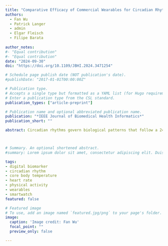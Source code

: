 ```yaml
---
title: "Comparative Efficacy of Commercial Wearables for Circadian Rhythm Home Monitoring from Activity, Heart Rate, and Core Body Temperature" 
authors:
  - Fan Wu
  - Patrick Langer
  - admin
  - Elgar Fleisch
  - Filipe Barata
  
author_notes:
#- "Equal contribution"
#- "Equal contribution"
date: "2024-09-30"
doi: "https://doi.org/10.1109/JBHI.2024.3471254"

# Schedule page publish date (NOT publication's date).
#publishDate: "2017-01-01T00:00:00Z"

# Publication type.
# Accepts a single type but formatted as a YAML list (for Hugo requirements).
# Enter a publication type from the CSL standard.
publication_types: ["article-preprint"]

# Publication name and optional abbreviated publication name.
publication: "*IEEE Journal of Biomedical Health Informatics*"
publication_short: ""

abstract: Circadian rhythms govern biological patterns that follow a 24-hour cycle. Dysfunctions in circadian rhythms can contribute to various health problems, such as sleep disorders. Current circadian rhythm assessment methods, often invasive or subjective, limit circadian rhythm monitoring to laboratories. Hence, this study aims to investigate scalable consumer-centric wearables for circadian rhythm monitoring outside traditional laboratories. In a two-week longitudinal study conducted in real-world settings, 36 participants wore an Actigraph, a smartwatch, and a core body temperature sensor to collect activity, temperature, and heart rate data. We evaluated circadian rhythms calculated from commercial wearables by comparing them with circadian rhythm reference measures, i.e., Actigraph activities and chronotype questionnaire scores. The circadian rhythm metric acrophases, determined from commercial wearables using activity, heart rate, and temperature data, significantly correlated with the acrophase derived from Actigraph activities (r=0.96, r=0.87, r=0.79; all p<0.001) and chronotype questionnaire (r=-0.66, r=-0.73, r=-0.61; all p<0.001). The acrophases obtained concurrently from consumer sensors significantly predicted the chronotype ( R2=0.64; p<0.001). Our study validates commercial sensors for circadian rhythm assessment, highlighting their potential to support maintaining healthy rhythms and provide scalable and timely health monitoring in real-life scenarios.



# Summary. An optional shortened abstract.
#summary: Lorem ipsum dolor sit amet, consectetur adipiscing elit. Duis posuere tellus ac convallis placerat. Proin tincidunt magna sed ex sollicitudin condimentum.

tags: 
- digital biomarker
- circadian rhythm
- core body temperature
- heart rate
- physical activity
- wearables
- smartwatch
featured: false

# Featured image
# To use, add an image named `featured.jpg/png` to your page's folder. 
image:
  caption: 'Image credit: Fan Wu'
  focal_point: ""
  preview_only: false

---
```

